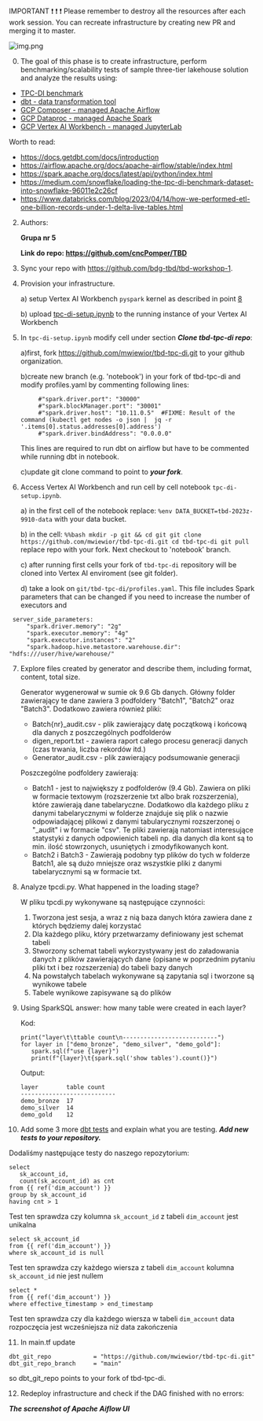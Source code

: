 IMPORTANT ❗ ❗ ❗ Please remember to destroy all the resources after each work session. You can recreate infrastructure by creating new PR and merging it to master.

![img.png](doc/figures/destroy.png)

0. The goal of this phase is to create infrastructure, perform benchmarking/scalability tests of sample three-tier lakehouse solution and analyze the results using:
* [TPC-DI benchmark](https://www.tpc.org/tpcdi/)
* [dbt - data transformation tool](https://www.getdbt.com/)
* [GCP Composer - managed Apache Airflow](https://cloud.google.com/composer?hl=pl)
* [GCP Dataproc - managed Apache Spark](https://spark.apache.org/)
* [GCP Vertex AI Workbench - managed JupyterLab](https://cloud.google.com/vertex-ai-notebooks?hl=pl)

Worth to read:
* https://docs.getdbt.com/docs/introduction
* https://airflow.apache.org/docs/apache-airflow/stable/index.html
* https://spark.apache.org/docs/latest/api/python/index.html
* https://medium.com/snowflake/loading-the-tpc-di-benchmark-dataset-into-snowflake-96011e2c26cf
* https://www.databricks.com/blog/2023/04/14/how-we-performed-etl-one-billion-records-under-1-delta-live-tables.html

2. Authors:

   **Grupa nr 5**

   **Link do repo: https://github.com/cncPomper/TBD**

3. Sync your repo with https://github.com/bdg-tbd/tbd-workshop-1.

4. Provision your infrastructure.

    a) setup Vertex AI Workbench `pyspark` kernel as described in point [8](https://github.com/bdg-tbd/tbd-workshop-1/tree/v1.0.32#project-setup)

    b) upload [tpc-di-setup.ipynb](https://github.com/bdg-tbd/tbd-workshop-1/blob/v1.0.36/notebooks/tpc-di-setup.ipynb) to
the running instance of your Vertex AI Workbench

5. In `tpc-di-setup.ipynb` modify cell under section ***Clone tbd-tpc-di repo***:

   a)first, fork https://github.com/mwiewior/tbd-tpc-di.git to your github organization.

   b)create new branch (e.g. 'notebook') in your fork of tbd-tpc-di and modify profiles.yaml by commenting following lines:
   ```
        #"spark.driver.port": "30000"
        #"spark.blockManager.port": "30001"
        #"spark.driver.host": "10.11.0.5"  #FIXME: Result of the command (kubectl get nodes -o json |  jq -r '.items[0].status.addresses[0].address')
        #"spark.driver.bindAddress": "0.0.0.0"
   ```
   This lines are required to run dbt on airflow but have to be commented while running dbt in notebook.

   c)update git clone command to point to ***your fork***.




6. Access Vertex AI Workbench and run cell by cell notebook `tpc-di-setup.ipynb`.

    a) in the first cell of the notebook replace: `%env DATA_BUCKET=tbd-2023z-9910-data` with your data bucket.


   b) in the cell:
         ```%%bash
         mkdir -p git && cd git
         git clone https://github.com/mwiewior/tbd-tpc-di.git
         cd tbd-tpc-di
         git pull
         ```
      replace repo with your fork. Next checkout to 'notebook' branch.

    c) after running first cells your fork of `tbd-tpc-di` repository will be cloned into Vertex AI  enviroment (see git folder).

    d) take a look on `git/tbd-tpc-di/profiles.yaml`. This file includes Spark parameters that can be changed if you need to increase the number of executors and
  ```
   server_side_parameters:
       "spark.driver.memory": "2g"
       "spark.executor.memory": "4g"
       "spark.executor.instances": "2"
       "spark.hadoop.hive.metastore.warehouse.dir": "hdfs:///user/hive/warehouse/"
  ```


7. Explore files created by generator and describe them, including format, content, total size.

   Generator wygenerował w sumie ok 9.6 Gb danych. Główny folder zawierający te dane zawiera 3 podfoldery "Batch1", "Batch2" oraz "Batch3". Dodatkowo zawiera również pliki:
   * Batch{nr}_audit.csv - plik zawierający datę początkową i końcową dla danych z poszczególnych podfolderów
   * digen_report.txt - zawiera raport całego procesu generacji danych (czas trwania, liczba rekordów itd.)
   * Generator_audit.csv - plik zawierający podsumowanie generacji

   Poszczególne podfoldery zawierają:
   * Batch1 - jest to największy z podfolderów (9.4 Gb). Zawiera on pliki w formacie textowym (rozszerzenie txt albo brak rozszerzenia), które zawierają dane tabelaryczne. Dodatkowo dla każdego pliku z danymi tabelarycznymi w folderze znajduje się plik o nazwie odpowiadającej plikowi z danymi tabularycznymi rozszerzonej o "_audit" i w formacie "csv". Te pliki zawierają natomiast interesujące statystyki z danych odpowienich tabeli np. dla danych dla kont są to min. ilość stowrzonych, usuniętych i zmodyfikowanych kont.
   * Batch2 i Batch3 - Zawierają podobny typ plików do tych w folderze Batch1, ale są dużo mniejsze oraz wszystkie pliki z danymi tabelarycznymi są w formacie txt.

8. Analyze tpcdi.py. What happened in the loading stage?

   W pliku tpcdi.py wykonywane są następujące czynności:
   1. Tworzona jest sesja, a wraz z nią baza danych która zawiera dane z których będziemy dalej korzystać
   2. Dla każdego pliku, który przetwarzamy definiowany jest schemat tabeli
   3. Stworzony schemat tabeli wykorzystywany jest do załadowania danych z plików zawierających dane (opisane w poprzednim pytaniu pliki txt i bez rozszerzenia) do tabeli bazy danych
   4. Na powstałych tabelach wykonywane są zapytania sql i tworzone są wynikowe tabele
   5. Tabele wynikowe zapisywane są do plików

9. Using SparkSQL answer: how many table were created in each layer?

   Kod:
   ```
   print("layer\t\ttable count\n---------------------------")
   for layer in ["demo_bronze", "demo_silver", "demo_gold"]:
      spark.sql(f"use {layer}")
      print(f"{layer}\t{spark.sql('show tables').count()}")
   ```
   Output:
   ```
   layer		table count
   ---------------------------
   demo_bronze	17
   demo_silver	14
   demo_gold	12

   ```

10. Add some 3 more [dbt tests](https://docs.getdbt.com/docs/build/tests) and explain what you are testing. ***Add new tests to your repository.***

   Dodaliśmy następujące testy do naszego repozytorium:
   ```
   select
      sk_account_id,
      count(sk_account_id) as cnt
   from {{ ref('dim_account') }}
   group by sk_account_id
   having cnt > 1
   ```
   Test ten sprawdza czy kolumna `sk_account_id` z tabeli `dim_account` jest unikalna
   ```
   select sk_account_id
   from {{ ref('dim_account') }}
   where sk_account_id is null
   ```
   Test ten sprawdza czy każdego wiersza z tabeli `dim_account`  kolumna `sk_account_id` nie jest nullem
   ```
   select *
   from {{ ref('dim_account') }}
   where effective_timestamp > end_timestamp
   ```
   Test ten sprawdza czy dla każdego wiersza w tabeli `dim_account` data rozpoczęcia jest wcześniejsza niż data zakończenia

11. In main.tf update
   ```
   dbt_git_repo            = "https://github.com/mwiewior/tbd-tpc-di.git"
   dbt_git_repo_branch     = "main"
   ```
   so dbt_git_repo points to your fork of tbd-tpc-di.

12. Redeploy infrastructure and check if the DAG finished with no errors:

***The screenshot of Apache Aiflow UI***

